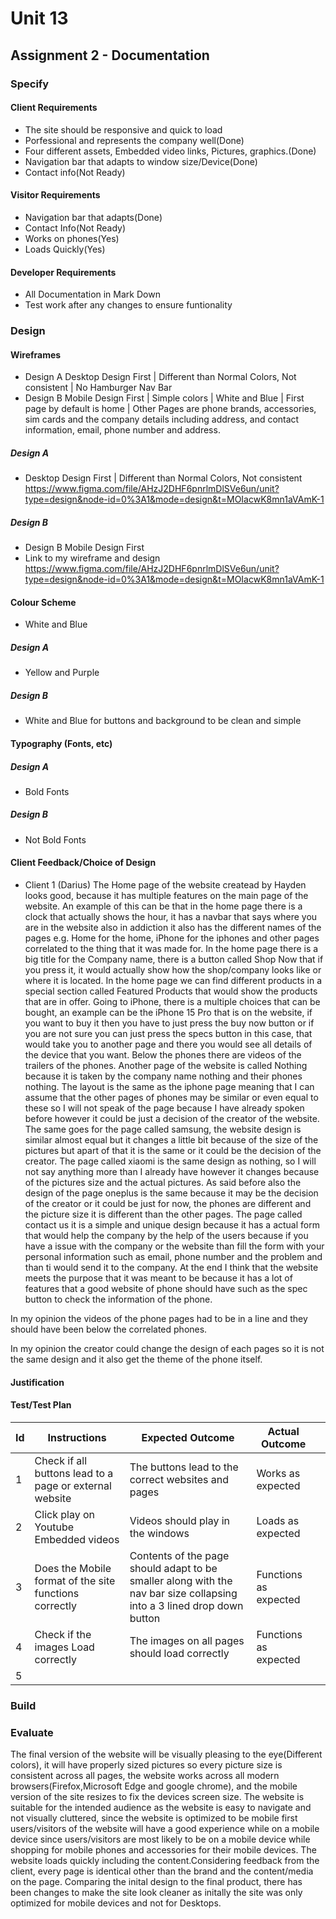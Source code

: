 ﻿# Unit 13

## Assignment 2 - Documentation

### Specify
#### Client Requirements
+ The site should be responsive and quick to load
+ Porfessional and represents the company well(Done)
+ Four different assets, Embedded video links, Pictures, graphics.(Done)
+ Navigation bar that adapts to window size/Device(Done)
+ Contact info(Not Ready)

#### Visitor Requirements
+ Navigation bar that adapts(Done)
+ Contact Info(Not Ready)
+ Works on phones(Yes)
+ Loads Quickly(Yes)
#### Developer Requirements
+ All Documentation in Mark Down
+ Test work after any changes to ensure funtionality

### Design
#### Wireframes
+ Design A Desktop Design First | Different than Normal Colors, Not consistent | No Hamburger Nav Bar
+ Design B Mobile Design First | Simple colors | White and Blue | First page by default is home | Other Pages are phone brands, accessories, sim cards and the company details including address, and contact information, email, phone number and address.
##### Design A
+ Desktop Design First | Different than Normal Colors, Not consistent
https://www.figma.com/file/AHzJ2DHF6pnrlmDlSVe6un/unit?type=design&node-id=0%3A1&mode=design&t=MOIacwK8mn1aVAmK-1

##### Design B
+ Design B Mobile Design First 
+ Link to my wireframe and design
https://www.figma.com/file/AHzJ2DHF6pnrlmDlSVe6un/unit?type=design&node-id=0%3A1&mode=design&t=MOIacwK8mn1aVAmK-1

#### Colour Scheme
+ White and Blue
##### Design A
+ Yellow and Purple
##### Design B
+ White and Blue for buttons and background to be clean and simple
#### Typography (Fonts, etc)
##### Design A
+ Bold Fonts
##### Design B
+ Not Bold Fonts
#### Client Feedback/Choice of Design
+  Client 1 (Darius)
The Home page of the website createad by Hayden looks good, because it has multiple features on the main page of the website. An example of this can be that in the home page there is a clock that actually shows the hour, it has a navbar that says where you are in the website also in addiction it also has the different names of the pages e.g. Home for the home, iPhone for the iphones and other pages correlated to the thing that it was made for. In the home page there is a big title for the Company name, there is a button called Shop Now that if you press it, it would actually show how the shop/company looks like or where it is located. In the home page we can find different products in a special section called Featured Products that would show the products that are in offer. Going to iPhone, there is a multiple choices that can be bought, an example can be the iPhone 15 Pro that is on the website, if you want to buy it then you have to just press the buy now button or if you are not sure you can just press the specs button in this case, that would take you to another page and there you would see all details of the device that you want. Below the phones there are videos of the trailers of the phones. 
Another page of the website is called Nothing because it is taken by the company name nothing and their phones nothing. The layout is the same as the iphone page meaning that I can assume that the other pages of phones may be similar or even equal to these so I will not speak of the page because I have already spoken before however it could be just a decision of the creator of the website.
The same goes for the page called samsung, the website design is similar almost equal but it changes a little bit because of the size of the pictures but apart of that it is the same or it could be the decision of the creator.
The page called xiaomi is the same design as nothing, so I will not say anything more than I already have however it changes because of the pictures size and the actual pictures.
As said before also the design of the page oneplus is the same because it may be the decision of the creator or it could be just for now, the phones are different and the picture size it is different than the other pages.
The page called contact us it is a simple and unique design because it has a actual form that would help the company by the help of the users because if you have a issue with the company or the website than fill the form with your personal information such as email, phone number and the problem and than ti would send it to the company. 
At the end I think that the website meets the purpose that it was meant to be because it has a lot of features that a good website of phone should have such as the spec button to check the information of the phone.


In my opinion the videos of the phone pages had to be in a line and they should have been below the correlated phones.

In my opinion the creator could change the design of each pages so it is not the same design and it also get the theme of the phone itself.



#### Justification
#### Test/Test Plan

| Id | Instructions                        | Expected Outcome               | Actual Outcome |   |
|----|-------------------------------------|--------------------------------|----------------|---|
|  1 | Check if all buttons lead to a page or external website| The buttons lead to the correct websites and pages| Works as expected|   |
|  2 | Click play on Youtube Embedded videos | Videos should play in the windows| Loads as expected    |   |
|  3 | Does the Mobile format of the site functions correctly| Contents of the page should adapt to be smaller along with the nav bar size collapsing into a 3 lined drop down button| Functions as expected               |   |
|  4 |Check if the images Load correctly                    |   The images on all pages should load correctly   |   Functions as expected             |   |
|  5 |                                     |                                |                |   |

### Build


### Evaluate

The final version of the website will be visually pleasing to the eye(Different colors), it will have properly sized pictures so every picture size is consistent across all pages, the website works across all modern browsers(Firefox,Microsoft Edge and google chrome), and the mobile version of the site resizes to fix the devices screen size. The website is suitable for the intended audience as the website is easy to navigate and not visually cluttered, since the website is optimized to be mobile first users/visitors of the website will have a good experience while on a mobile device since users/visitors are most likely to be on a mobile device while shopping for mobile phones and accessories for their mobile devices. The website loads quickly including the content.Considering feedback from the client, every page is identical other than the brand and the content/media on the page. Comparing the inital design to the final product, there has been changes to make the site look cleaner as initally the site was only optimized for mobile devices and not for Desktops.